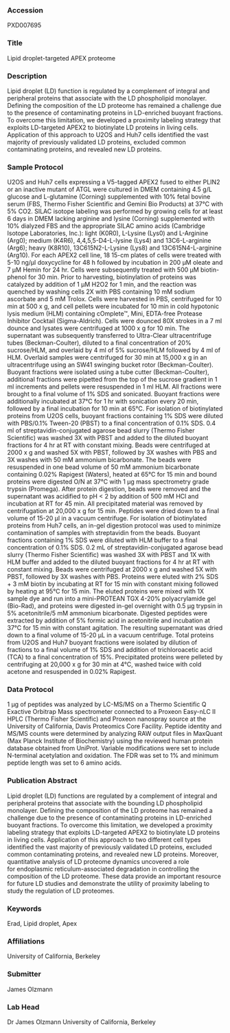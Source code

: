 ### Accession
PXD007695

### Title
Lipid droplet-targeted APEX proteome

### Description
Lipid droplet (LD) function is regulated by a complement of integral and peripheral proteins that associate with the LD phospholipid monolayer. Defining the composition of the LD proteome has remained a challenge due to the presence of contaminating proteins in LD-enriched buoyant fractions. To overcome this limitation, we developed a proximity labeling strategy that exploits LD-targeted APEX2 to biotinylate LD proteins in living cells. Application of this approach to U2OS and Huh7 cells identified the vast majority of previously validated LD proteins, excluded common contaminating proteins, and revealed new LD proteins.

### Sample Protocol
U2OS and Huh7 cells expressing a V5-tagged APEX2 fused to either PLIN2 or an inactive mutant of ATGL were cultured in DMEM containing 4.5 g/L glucose and L-glutamine (Corning) supplemented with 10% fetal bovine serum (FBS, Thermo Fisher Scientific and Gemini Bio Products) at 37°C with 5% CO2. SILAC isotope labeling was performed by growing cells for at least 6 days in DMEM lacking arginine and lysine (Corning) supplemented with 10% dialyzed FBS and the appropriate SILAC amino acids (Cambridge Isotope Laboratories, Inc.): light (K0R0), L-Lysine (Lys0) and L-Arginine (Arg0); medium (K4R6), 4,4,5,5-D4-L-lysine (Lys4) and 13C6-L-arginine (Arg6); heavy (K8R10), 13C615N2-L-Lysine (Lys8) and 13C615N4-L-arginine (Arg10).      For each APEX2 cell line, 18 15-cm plates of cells were treated with 5-10 ng/µl doxycycline for 48 h followed by incubation in 200 μM oleate and 7 μM Hemin for 24 hr. Cells were subsequently treated with 500 μM biotin-phenol for 30 min. Prior to harvesting, biotinylation of proteins was catalyzed by addition of 1 μM H2O2 for 1 min, and the reaction was quenched by washing cells 2X with PBS containing 10 mM sodium ascorbate and 5 mM Trolox. Cells were harvested in PBS, centrifuged for 10 min at 500 x g, and cell pellets were incubated for 10 min in cold hypotonic lysis medium (HLM) containing cOmplete™, Mini, EDTA-free Protease Inhibitor Cocktail (Sigma-Aldrich). Cells were dounced 80X strokes in a 7 ml dounce and lysates were centrifuged at 1000 x g for 10 min. The supernatant was subsequently transferred to Ultra-Clear ultracentrifuge tubes (Beckman-Coulter), diluted to a final concentration of 20% sucrose/HLM, and overlaid by 4 ml of 5% sucrose/HLM followed by 4 ml of HLM. Overlaid samples were centrifuged for 30 min at 15,000 x g in an ultracentrifuge using an SW41 swinging bucket rotor (Beckman-Coulter). Buoyant fractions were isolated using a tube cutter (Beckman-Coulter), additional fractions were pipetted from the top of the sucrose gradient in 1 ml increments and pellets were resuspended in 1 ml HLM.  All fractions were brought to a final volume of 1% SDS and sonicated. Buoyant fractions were additionally incubated at 37°C for 1 hr with sonication every 20 min, followed by a final incubation for 10 min at 65°C.  For isolation of biotinylated proteins from U2OS cells, buoyant fractions containing 1% SDS were diluted with PBS/0.1% Tween-20 (PBST) to a final concentration of 0.1% SDS. 0.4 ml of streptavidin-conjugated agarose bead slurry (Thermo Fisher Scientific) was washed 3X with PBST and added to the diluted buoyant fractions for 4 hr at RT with constant mixing. Beads were centrifuged at 2000 x g and washed 5X with PBST, followed by 3X washes with PBS and 3X washes with 50 mM ammonium bicarbonate. The beads were resuspended in one bead volume of 50 mM ammonium bicarbonate containing 0.02% Rapigest (Waters), heated at 65°C for 15 min and bound proteins were digested O/N at 37°C with 1 μg mass spectrometry grade trypsin (Promega). After protein digestion, beads were removed and the supernatant was acidified to pH < 2 by addition of 500 mM HCl and incubation at RT for 45 min. All precipitated material was removed by centrifugation at 20,000 x g for 15 min. Peptides were dried down to a final volume of 15-20 μl in a vacuum centrifuge.  For isolation of biotinylated proteins from Huh7 cells, an in-gel digestion protocol was used to minimize contamination of samples with streptavidin from the beads. Buoyant fractions containing 1% SDS were diluted with HLM buffer to a final concentration of 0.1% SDS. 0.2 mL of streptavidin-conjugated agarose bead slurry (Thermo Fisher Scientific) was washed 3X with PBST and 1X with HLM buffer and added to the diluted buoyant fractions for 4 hr at RT with constant mixing. Beads were centrifuged at 2000 x g and washed 5X with PBST, followed by 3X washes with PBS. Proteins were eluted with 2% SDS + 3 mM biotin by incubating at RT for 15 min with constant mixing followed by heating at 95°C for 15 min. The eluted proteins were mixed with 1X sample dye and run into a mini-PROTEAN TGX 4-20% polyacrylamide gel (Bio-Rad), and proteins were digested in-gel overnight with 0.5 μg trypsin in 5% acetonitrile/5 mM ammonium bicarbonate. Digested peptides were extracted by addition of 5% formic acid in acetonitrile and incubation at 37°C for 15 min with constant agitation. The resulting supernatant was dried down to a final volume of 15-20 μL in a vacuum centrifuge.  Total proteins from U2OS and Huh7 buoyant fractions were isolated by dilution of fractions to a final volume of 1% SDS and addition of trichloroacetic acid (TCA) to a final concentration of 15%. Precipitated proteins were pelleted by centrifuging at 20,000 x g for 30 min at 4°C, washed twice with cold acetone and resuspended in 0.02% Rapigest.

### Data Protocol
1 μg of peptides was analyzed by LC-MS/MS on a Thermo Scientific Q Exactive Orbitrap Mass spectrometer connected to a Proxeon Easy-nLC II HPLC (Thermo Fisher Scientific) and Proxeon nanospray source at the University of California, Davis Proteomics Core Facility. Peptide identity and MS/MS counts were determined by analyzing RAW output files in MaxQuant (Max Planck Institute of Biochemistry) using the reviewed human protein database obtained from UniProt. Variable modifications were set to include N-terminal acetylation and oxidation. The FDR was set to 1% and minimum peptide length was set to 6 amino acids.

### Publication Abstract
Lipid droplet (LD) functions are regulated by a complement of integral and peripheral proteins that associate with the bounding LD phospholipid monolayer. Defining the composition of the LD proteome has remained a challenge due to the presence of contaminating proteins in LD-enriched buoyant fractions. To overcome this limitation, we developed a proximity labeling strategy that exploits LD-targeted APEX2 to biotinylate LD proteins in living cells. Application of this approach to two different cell types identified the vast majority of previously validated LD proteins, excluded common contaminating proteins, and revealed new LD proteins. Moreover, quantitative analysis of LD proteome dynamics uncovered a role for&#xa0;endoplasmic reticulum-associated degradation in controlling the composition of the LD proteome. These data provide an important resource for future LD studies and demonstrate the utility of proximity labeling to study the regulation of LD proteomes.

### Keywords
Erad, Lipid droplet, Apex

### Affiliations
University of California, Berkeley

### Submitter
James Olzmann

### Lab Head
Dr James Olzmann
University of California, Berkeley


